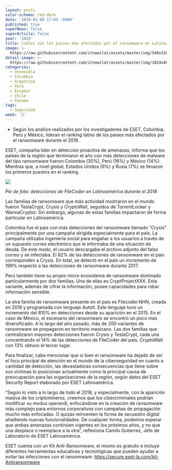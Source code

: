```yaml
---
layout: posts
color-schema: red-dark
date: '2019-01-08 17:03 -0400'
published: true
superNews: false
superArticle: false
year: '2019'
title: Cuáles son los países más afectados por el ransomware en Latinoamérica
image: >-
  https://raw.githubusercontent.com/itnewslat/assets/master/img/540x320/Ramsonware-p.jpg
detail-image: >-
  https://raw.githubusercontent.com/itnewslat/assets/master/img/1024x680/Ramsonware-g.jpg
categories:
  - Venezuela
  - Colombia
  - Argentina
  - Perú
  - Ecuador
  - Chile
  - Panama
tags:
  - Seguridad
week: '2'
---
```

- Según los análisis realizados por los investigadores de ESET, Colombia, Perú y México, lideran el ranking latino de los países más afectados por el ransomware durante el 2018.

ESET, compañía líder en detección proactiva de amenazas, informa que los países de la región que terminaron el año con más detecciones de malware del tipo ransomware fueron Colombia (30%), Perú (16%) y México (14%). Mientras que, a nivel global, Estados Unidos (9%) y Rusia (7%) se llevaron los primeros puestos en el ranking.  

![](https://www.welivesecurity.com/wp-content/uploads/2019/01/img-1.jpg)

_Pie de foto: detecciones de FileCoder en Latinoamérica durante el 2018_

Las familias de ransomware que más actividad mostraron en el mundo fueron TeslaCrypt, Crysis y CryptoWall, seguidos de TorrentLocker y WannaCryptor. Sin embargo, algunas de estas familias impactaron de forma particular en Latinoamérica.

Colombia fue el país con más detecciones del ransomware llamado “Crysis” principalmente por una campaña dirigida especialmente para el país. La campaña utilizaba ingeniería social para engañar a los usuarios a través de un supuesto correo electrónico que le informaba de una situación de deuda. De este modo, el usuario descargaba el archivo adjunto del falso correo y se infectaba. El 82% de las detecciones de ransomware en el país corresponden a Crysis. En total, se detectó en el país un incremento de 199% respecto a las detecciones de ransomware durante 2017.

Perú también tiene su propio micro ecosistema de ransomware dominado particularmente por dos familias. Una de ellas es CryptProjectXXX. Esta variante, además de cifrar la información, posee capacidades para robar información sensible.

La otra familia de ransomware presente en el país es Filecoder.NHN, creada en 2016 y programada con lenguaje Autolt. Este lenguaje tuvo un incremento del 810% en detecciones desde su aparición en el 2015. 
En el caso de México, el escenario del ransomware se encontró un poco más diversificado. A lo largo del año pasado, más de 200 variantes de ransomware se propagaron en territorio mexicano. Las dos familias que centralizaron mayores detecciones fueron Crysis y TeslaCrypt, cada una concentrando el 14% de las detecciones de FileCoder del país. CryptoWall con 13% obtuvo el tercer lugar.

Para finalizar, cabe mencionar que si bien el ransomware ha dejado de ser el foco principal de atención en el mundo de la ciberseguridad en cuanto a cantidad de detección, las devastadoras consecuencias que tiene sobre sus víctimas lo posicionan actualmente como la principal causa de preocupación para las organizaciones de la región, según datos del ESET Security Report elaborado por ESET Latinoamérica. 

“Según lo visto a lo largo de todo el 2018, y especialmente, con la aparición masiva de los criptomineros, creemos que los cibercriminales podrían modificar su modus operandi, enfocándose en la creación de ransomware más complejo para entornos corporativos con campañas de propagación mucho más enfocadas. O quizás reinventen la forma de secuestro digital añadiendo nuevas funcionalidades. De cualquier forma, podemos esperar que ambas amenazas continúen vigentes en los próximos años, y no que una desplace o reemplace a la otra”, reflexiona Camilo Gutierrez, Jefe de Laboratorio de ESET Latinoamérica.

ESET cuenta con un Kit Anti-Ransomware, el mismo es gratuito e incluye diferentes herramientas educativas y tecnológicas que pueden ayudar a evitar las infecciones con el ransomware: https://secure.eset-la.com/kit-Antiransomware